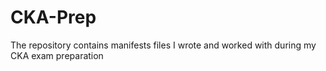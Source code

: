 # CKA-Prep
The repository contains manifests files I wrote and worked with during my CKA exam preparation
